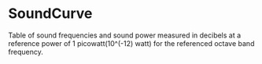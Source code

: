 SoundCurve
==========

Table of sound frequencies and sound power measured in decibels at a reference power of 1 picowatt(10\^(-12) watt) for the referenced octave band frequency.
